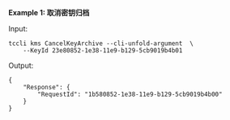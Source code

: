 **Example 1: 取消密钥归档**



Input: 

```
tccli kms CancelKeyArchive --cli-unfold-argument  \
    --KeyId 23e80852-1e38-11e9-b129-5cb9019b4b01
```

Output: 
```
{
    "Response": {
        "RequestId": "1b580852-1e38-11e9-b129-5cb9019b4b00"
    }
}
```

